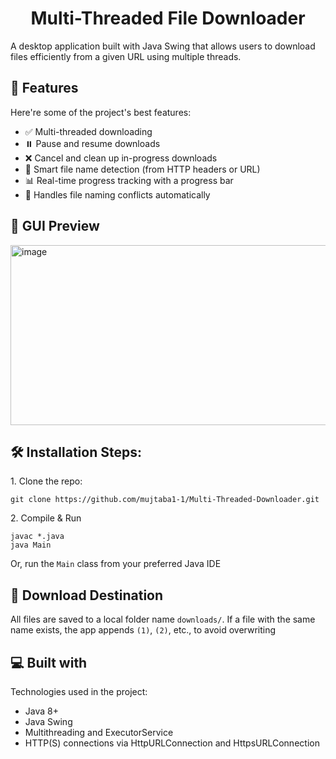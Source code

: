 <h1 align="center" id="title">Multi-Threaded File Downloader</h1>

<p id="description">A desktop application built with Java Swing that allows users to download files efficiently from a given URL using multiple threads.</p>

  
  
<h2>🧐 Features</h2>

Here're some of the project's best features:

*   ✅ Multi-threaded downloading
*   ⏸️ Pause and resume downloads
*   ❌ Cancel and clean up in-progress downloads
*   🧠 Smart file name detection (from HTTP headers or URL)
*   📊 Real-time progress tracking with a progress bar
*   💾 Handles file naming conflicts automatically

<h2>📸 GUI Preview</h2>

<img width="530" height="288" alt="image" src="https://github.com/user-attachments/assets/e30ef259-c2e1-4110-a4b4-316894e33c2e" />


<h2>🛠️ Installation Steps:</h2>

<p>1. Clone the repo:</p>

```
git clone https://github.com/mujtaba1-1/Multi-Threaded-Downloader.git
```

<p>2. Compile &amp; Run</p>

```
javac *.java
java Main
```
Or, run the `Main` class from your preferred Java IDE

<h2>📂 Download Destination</h2>

All files are saved to a local folder name `downloads/`. If a file with the same name exists,
the app appends `(1)`, `(2)`, etc., to avoid overwriting

<h2>💻 Built with</h2>

Technologies used in the project:

*   Java 8+
*   Java Swing
*   Multithreading and ExecutorService
*   HTTP(S) connections via HttpURLConnection and HttpsURLConnection

